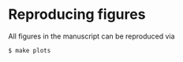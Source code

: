 
Reproducing figures
===================

All figures in the manuscript can be reproduced via
```bash
$ make plots
```

